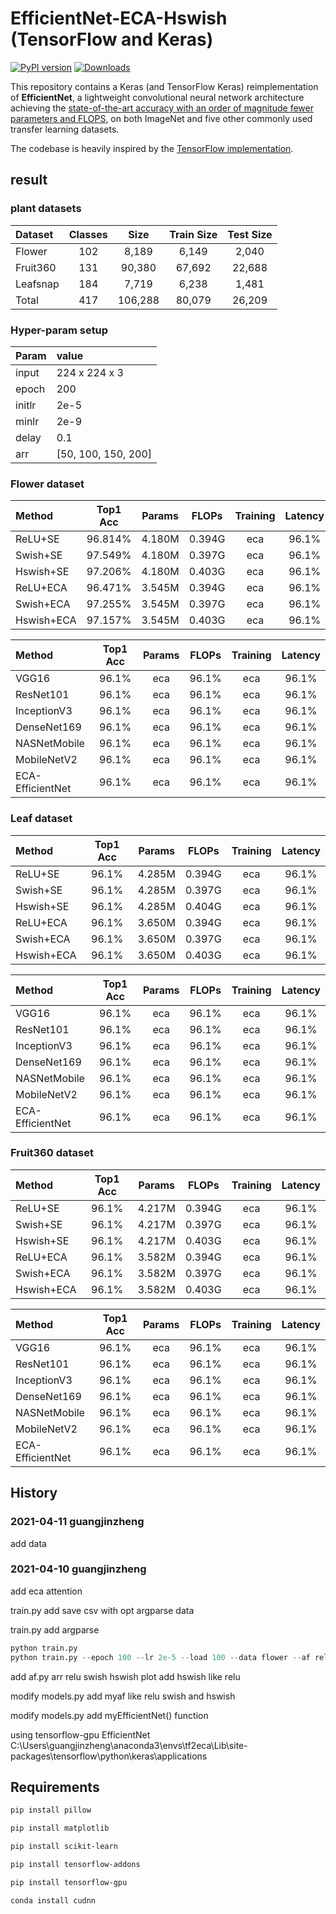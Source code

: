 # EfficientNet-ECA-Hswish  (TensorFlow and Keras)

[![PyPI version](https://badge.fury.io/py/efficientnet.svg)](https://badge.fury.io/py/efficientnet) [![Downloads](https://pepy.tech/badge/efficientnet/month)](https://pepy.tech/project/efficientnet/month)

This repository contains a Keras (and TensorFlow Keras) reimplementation of **EfficientNet**, a lightweight convolutional neural network architecture achieving the [state-of-the-art accuracy with an order of magnitude fewer parameters and FLOPS](https://arxiv.org/abs/1905.11946), on both ImageNet and
five other commonly used transfer learning datasets.

The codebase is heavily inspired by the [TensorFlow implementation](https://github.com/tensorflow/tpu/tree/master/models/official/efficientnet).

## result

### plant datasets
|Dataset |Classes|Size   |Train Size|Test Size|
| :----  |:----: |:----: |:----:    |:----:   |
|Flower  |	102  |8,189  |6,149     |    2,040|
|Fruit360|	131  |90,380 |67,692    |	22,688|
|Leafsnap|	184  |7,719  |6,238     |	 1,481|
|Total   |	417  |106,288|80,079    |	26,209|

### Hyper-param setup
|Param  | value|
|:----  |:----|
|input  |224 x 224 x 3|
|epoch  |200|
|initlr |2e-5|
|minlr  |2e-9|
|delay  |0.1|
|arr    |[50, 100, 150, 200]|

### Flower dataset
|Method    |Top1 Acc|Params |FLOPs   |Training|Latency |
| :----    |:----:  |:----: |:----:  |:----:  |:----:  |
|ReLU+SE   |96.814% |4.180M |0.394G  |eca     |96.1%   |
|Swish+SE  |97.549% |4.180M |0.397G  |eca     |96.1%   |
|Hswish+SE |97.206% |4.180M |0.403G  |eca     |96.1%   |
|ReLU+ECA  |96.471% |3.545M |0.394G  |eca     |96.1%   |
|Swish+ECA |97.255% |3.545M |0.397G  |eca     |96.1%   |
|Hswish+ECA|97.157% |3.545M |0.403G  |eca     |96.1%   |

|Method          |Top1 Acc|Params |FLOPs   |Training|Latency |
| :----          |:----:  |:----: |:----:  |:----:  |:----:  |
|VGG16           |96.1%   |eca    |96.1%   |eca     |96.1%   |
|ResNet101       |96.1%   |eca    |96.1%   |eca     |96.1%   |
|InceptionV3     |96.1%   |eca    |96.1%   |eca     |96.1%   |
|DenseNet169     |96.1%   |eca    |96.1%   |eca     |96.1%   |
|NASNetMobile    |96.1%   |eca    |96.1%   |eca     |96.1%   |
|MobileNetV2     |96.1%   |eca    |96.1%   |eca     |96.1%   |
|ECA-EfficientNet|96.1%   |eca    |96.1%   |eca     |96.1%   |

### Leaf dataset
|Method    |Top1 Acc|Params |FLOPs   |Training|Latency |
| :----    |:----:  |:----: |:----:  |:----:  |:----:  |
|ReLU+SE   |96.1%   |4.285M |0.394G   |eca     |96.1%   |
|Swish+SE  |96.1%   |4.285M |0.397G   |eca     |96.1%   |
|Hswish+SE |96.1%   |4.285M |0.404G   |eca     |96.1%   |
|ReLU+ECA  |96.1%   |3.650M |0.394G  |eca     |96.1%   |
|Swish+ECA |96.1%   |3.650M |0.397G   |eca     |96.1%   |
|Hswish+ECA|96.1%   |3.650M |0.403G   |eca     |96.1%   |

|Method          |Top1 Acc|Params |FLOPs   |Training|Latency |
| :----          |:----:  |:----: |:----:  |:----:  |:----:  |
|VGG16           |96.1%   |eca    |96.1%   |eca     |96.1%   |
|ResNet101       |96.1%   |eca    |96.1%   |eca     |96.1%   |
|InceptionV3     |96.1%   |eca    |96.1%   |eca     |96.1%   |
|DenseNet169     |96.1%   |eca    |96.1%   |eca     |96.1%   |
|NASNetMobile    |96.1%   |eca    |96.1%   |eca     |96.1%   |
|MobileNetV2     |96.1%   |eca    |96.1%   |eca     |96.1%   |
|ECA-EfficientNet|96.1%   |eca    |96.1%   |eca     |96.1%   |

### Fruit360 dataset
|Method    |Top1 Acc|Params |FLOPs  |Training|Latency |
| :----    |:----:  |:----: |:----: |:----:  |:----:  |
|ReLU+SE   |96.1%   |4.217M |0.394G |eca     |96.1%   |
|Swish+SE  |96.1%   |4.217M |0.397G |eca     |96.1%   |
|Hswish+SE |96.1%   |4.217M |0.403G |eca     |96.1%   |
|ReLU+ECA  |96.1%   |3.582M |0.394G |eca     |96.1%   |
|Swish+ECA |96.1%   |3.582M |0.397G |eca     |96.1%   |
|Hswish+ECA|96.1%   |3.582M |0.403G |eca     |96.1%   |

|Method          |Top1 Acc|Params |FLOPs   |Training|Latency |
| :----          |:----:  |:----: |:----:  |:----:  |:----:  |
|VGG16           |96.1%   |eca    |96.1%   |eca     |96.1%   |
|ResNet101       |96.1%   |eca    |96.1%   |eca     |96.1%   |
|InceptionV3     |96.1%   |eca    |96.1%   |eca     |96.1%   |
|DenseNet169     |96.1%   |eca    |96.1%   |eca     |96.1%   |
|NASNetMobile    |96.1%   |eca    |96.1%   |eca     |96.1%   |
|MobileNetV2     |96.1%   |eca    |96.1%   |eca     |96.1%   |
|ECA-EfficientNet|96.1%   |eca    |96.1%   |eca     |96.1%   |


## History

### 2021-04-11 guangjinzheng

add data


### 2021-04-10 guangjinzheng 

add eca attention 

train.py add save csv with opt argparse data

train.py add argparse 

``` python
python train.py 
python train.py --epoch 100 --lr 2e-5 --load 100 --data flower --af relu --at se --batch_size 32 --img_size 224
```

add af.py  arr relu swish hswish plot  add hswish like relu

modify models.py add myaf like relu swish and hswish

modify models.py add myEfficientNet() function

using tensorflow-gpu EfficientNet C:\Users\guangjinzheng\anaconda3\envs\tf2eca\Lib\site-packages\tensorflow\python\keras\applications

## Requirements

```bash
pip install pillow

pip install matplotlib

pip install scikit-learn

pip install tensorflow-addons

pip install tensorflow-gpu

conda install cudnn
```
